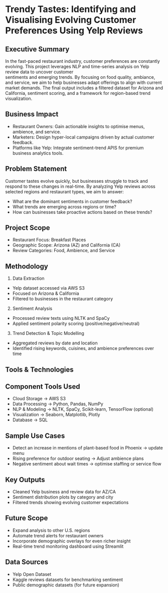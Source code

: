 # Trendy Tastes: Identifying and Visualising Evolving Customer Preferences Using Yelp Reviews

## Executive Summary
  In the fast-paced restaurant industry, customer preferences are constantly evolving. This project leverages NLP and time-series analysis on Yelp review data to uncover customer       
  sentiments and emerging trends. By focusing on food quality, ambiance, and service, we aim to help businesses adapt offerings to align with current market demands. The final output 
  includes a filtered dataset for Arizona and California, sentiment scoring, and a framework for region-based trend visualization.
  
## Business Impact
  - Restaurant Owners: Gain actionable insights to optimise menus, ambience, and service.
  - Marketers: Design hyper-local campaigns driven by actual customer feedback.
  - Platforms like Yelp: Integrate sentiment-trend APIS for premium business analytics tools.
  
## Problem Statement
  Customer tastes evolve quickly, but businesses struggle to track and respond to these changes in real-time. By analyzing Yelp reviews across selected regions and restaurant types, we 
  aim to answer:
  - What are the dominant sentiments in customer feedback?
  - What trends are emerging across regions or time?
  - How can businesses take proactive actions based on these trends?

## Project Scope
  - Restaurant Focus: Breakfast Places
  - Geographic Scope: Arizona (AZ) and California (CA)
  - Review Categories: Food, Ambience, and Service

## Methodology
  1. Data Extraction
  - Yelp dataset accessed via AWS S3
  - Focused on Arizona & California
  - Filtered to businesses in the restaurant category
  
  2. Sentiment Analysis
  - Processed review texts using NLTK and SpaCy
  - Applied sentiment polarity scoring (positive/negative/neutral)
  
  3. Trend Detection & Topic Modelling
  - Aggregated reviews by date and location
  - Identified rising keywords, cuisines, and ambience preferences over time

## Tools & Technologies
  ## Component	        Tools Used
   - Cloud Storage ->	     AWS S3
   - Data Processing ->	   Python, Pandas, NumPy
   - NLP & Modeling ->	   NLTK, SpaCy, Scikit-learn, TensorFlow (optional)
   - Visualization ->	     Seaborn, Matplotlib, Plotly
   - Database	->           SQL

## Sample Use Cases
 - Detect an increase in mentions of plant-based food in Phoenix → update menu
 - Rising preference for outdoor seating → Adjust ambience plans
 - Negative sentiment about wait times → optimise staffing or service flow

## Key Outputs
 - Cleaned Yelp business and review data for AZ/CA
 - Sentiment distribution plots by category and city
 - Filtered trends showing evolving customer expectations
   
## Future Scope
 - Expand analysis to other U.S. regions
 - Automate trend alerts for restaurant owners
 - Incorporate demographic overlays for even richer insight
 - Real-time trend monitoring dashboard using Streamlit
   
## Data Sources
 - Yelp Open Dataset
 - Kaggle reviews datasets for benchmarking sentiment
 - Public demographic datasets (for future expansion)


